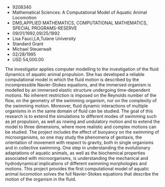 
* 9208340
* Mathematical Sciences: A Computational Model of Aquatic Animal Locomotion
* DMS,APPLIED MATHEMATICS, COMPUTATIONAL MATHEMATICS, SPECIAL PROGRAMS-RESERVE
* 09/01/1992,09/25/1992
* Lisa Fauci,LA,Tulane University
* Standard Grant
* Michael Steuerwalt
* 02/28/1995
* USD 54,000.00

The investigator applies computer modelling to the investigation of the fluid
dynamics of aquatic animal propulsion. She has developed a reliable
computational model in which the fluid motion is described by the incompressible
Navier-Stokes equations, and the immersed organism is modelled by an immersed
elastic structure undergoing time-dependent motions. No inherent restriction is
imposed on the Reynolds number of the flow, on the geometry of the swimming
organism, nor on the complexity of the swimming motion. Moreover, fluid dynamic
interactions of multiple organisms in in the same domain of fluid can be
studied. The goal of this research is to extend the simulations to different
modes of swimming such as jet propulsion, as well as rowing and undulatory
motion and to extend the model to three dimensions, where more realistic and
complex motions can be studied. The project includes the effect of buoyancy on
the swimming of microorganisms, so one may study the phenomena of geotaxis, the
orientation of movement with respect to gravity, both in single organisms and in
collective swimming. One step in understanding the evolutionary adaptations of
aquatic animals, as well as the biochemical properties associated with
microorganisms, is understanding the mechanical and hydrodynamical implications
of different swimming morphologies and motions. This project provides the first
computational model of aquatic animal locomotion solves the full Navier-Stokes
equations that describe the motion of the organism in the fluid.
